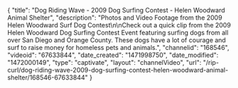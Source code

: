 {
    "title": "Dog Riding Wave - 2009 Dog Surfing Contest - Helen Woodward Animal Shelter",
    "description": "Photos and Video Footage from the 2009 Helen Woodward Surf Dog Contest\n\nCheck out a quick clip from the 2009 Helen Woodward Dog Surfing Contest Event featuring surfing dogs from all over San Diego and Orange County. These dogs have a lot of courage and surf to raise money for homeless pets and animals.",
    "channelid": "168546",
    "videoid": "67633844",
    "date_created": "1471998750",
    "date_modified": "1472000149",
    "type": "captivate",
    "layout": "channelVideo",
    "url": "\/rip-curl\/dog-riding-wave-2009-dog-surfing-contest-helen-woodward-animal-shelter\/168546-67633844"
}